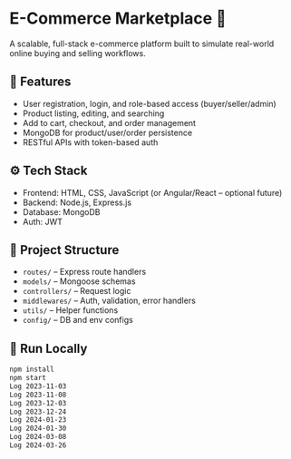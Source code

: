 # E-Commerce Marketplace 🛒

A scalable, full-stack e-commerce platform built to simulate real-world online buying and selling workflows.

## 🔧 Features
- User registration, login, and role-based access (buyer/seller/admin)
- Product listing, editing, and searching
- Add to cart, checkout, and order management
- MongoDB for product/user/order persistence
- RESTful APIs with token-based auth

## ⚙️ Tech Stack
- Frontend: HTML, CSS, JavaScript (or Angular/React – optional future)
- Backend: Node.js, Express.js
- Database: MongoDB
- Auth: JWT

## 📁 Project Structure
- `routes/` – Express route handlers
- `models/` – Mongoose schemas
- `controllers/` – Request logic
- `middlewares/` – Auth, validation, error handlers
- `utils/` – Helper functions
- `config/` – DB and env configs

## 🚀 Run Locally
```bash
npm install
npm start
Log 2023-11-03
Log 2023-11-08
Log 2023-12-03
Log 2023-12-24
Log 2024-01-23
Log 2024-01-30
Log 2024-03-08
Log 2024-03-26
